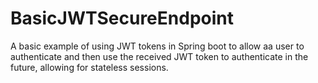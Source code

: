 # BasicJWTSecureEndpoint
A basic example of using JWT tokens in Spring boot to allow aa user to authenticate and then use the received JWT token to authenticate in the future, allowing for stateless sessions. 
